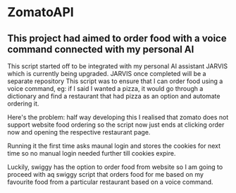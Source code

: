 # ZomatoAPI
This project had aimed to order food with a voice command connected with my personal AI
----------------------------------------------------------------------------------------
This script started off to be integrated with my personal AI assistant JARVIS which is currently being upgraded.
JARVIS once completed will be a separate repository
This script was to ensure that I can order food using a voice command, eg: if I said I wanted a pizza, it would go through a dictionary and find a restaurant that had pizza as an option and automate ordering it.

Here's the problem: half way developing this I realised that zomato does not support website food ordering so the script now just ends at clicking order now and opening the respective restaurant page.

Running it the first time asks maunal login and stores the cookies for next time so no manual login needed further till cookies expire.

Luckily, swiggy has the option to order food from website so I am going to proceed with aq swiggy script that orders food for me based on my favourite food from a particular restaurant based on a voice command.
